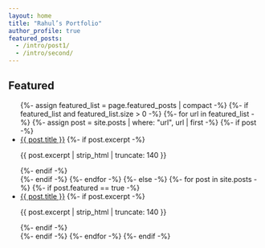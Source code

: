 ```yaml
---
layout: home
title: "Rahul’s Portfolio"
author_profile: true
featured_posts:
  - /intro/post1/
  - /intro/second/
---
```


<section class="featured-block">
  <h2>Featured</h2>
  <ul class="taxonomy__index">
    {%- assign featured_list = page.featured_posts | compact -%}
    {%- if featured_list and featured_list.size > 0 -%}
      {%- for url in featured_list -%}
        {%- assign post = site.posts | where: "url", url | first -%}
        {%- if post -%}
          <li>
            <a href="{{ post.url | relative_url }}">{{ post.title }}</a>
            {%- if post.excerpt -%}<p>{{ post.excerpt | strip_html | truncate: 140 }}</p>{%- endif -%}
          </li>
        {%- endif -%}
      {%- endfor -%}
    {%- else -%}
      {%- for post in site.posts -%}
        {%- if post.featured == true -%}
          <li>
            <a href="{{ post.url | relative_url }}">{{ post.title }}</a>
            {%- if post.excerpt -%}<p>{{ post.excerpt | strip_html | truncate: 140 }}</p>{%- endif -%}
          </li>
        {%- endif -%}
      {%- endfor -%}
    {%- endif -%}
  </ul>
</section>

